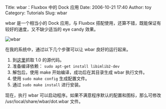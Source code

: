 Title: wbar：Fluxbox 中的 Dock 应用
Date: 2006-10-21 17:40
Author: toy
Category: Tutorials
Slug: wbar

wbar 是一个相当小的 Dock 应用，与 Fluxbox
搭配使用，还算不错，既能保证有较好的速度，又不缺少适当的 eye candy
效果。

![wbar](http://i.linuxtoy.org/i/wbar.png)

在我的系统中，通过以下几个步骤可以让 wbar 良好的运行起来。

1.  到[这里](http://www.tecapli.com.ar/rodolfo/)抓取 1.0 的源代码。
2.  准备编译依赖：
    `sudo apt-get install libimlib2-dev`
3.  解包后，使用 make 开始编译，成功后在其目录生成 wbar 执行文件。
4.  使用 `sudo make config` 生成配置文件。
5.  通过 `sudo make install` 进行安装。

现在，执行 wbar 可以启动程序。如果不满意程序默认的配置和图标，那么可修改
/usr/local/share/wbar/dot.wbar 文件。
